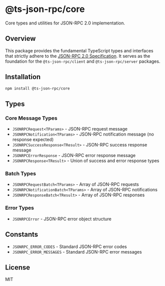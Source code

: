 # @ts-json-rpc/core

Core types and utilities for JSON-RPC 2.0 implementation.

## Overview

This package provides the fundamental TypeScript types and interfaces that strictly adhere to the [JSON-RPC 2.0 Specification](https://www.jsonrpc.org/specification). It serves as the foundation for the `@ts-json-rpc/client` and `@ts-json-rpc/server` packages.

## Installation

```bash
npm install @ts-json-rpc/core
```

## Types

### Core Message Types

- `JSONRPCRequest<TParams>` - JSON-RPC request message
- `JSONRPCNotification<TParams>` - JSON-RPC notification message (no response expected)
- `JSONRPCSuccessResponse<TResult>` - JSON-RPC success response message
- `JSONRPCErrorResponse` - JSON-RPC error response message
- `JSONRPCResponse<TResult>` - Union of success and error response types

### Batch Types

- `JSONRPCRequestBatch<TParams>` - Array of JSON-RPC requests
- `JSONRPCNotificationBatch<TParams>` - Array of JSON-RPC notifications
- `JSONRPCResponseBatch<TResult>` - Array of JSON-RPC responses

### Error Types

- `JSONRPCError` - JSON-RPC error object structure

## Constants

- `JSONRPC_ERROR_CODES` - Standard JSON-RPC error codes
- `JSONRPC_ERROR_MESSAGES` - Standard JSON-RPC error messages

## License

MIT